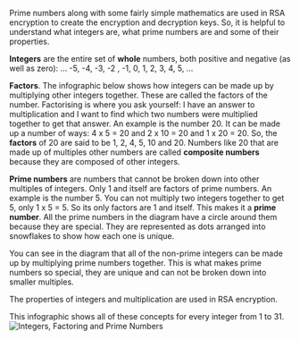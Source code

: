 Prime numbers along with some fairly simple mathematics are used in RSA encryption to create the encryption and decryption keys. So, it is helpful to understand what integers are, what prime numbers are and some of their properties.

**Integers** are the entire set of **whole** numbers, both positive and negative (as well as zero): ... -5, -4, -3, -2 , -1, 0, 1, 2, 3, 4, 5, ...

**Factors**. The infographic below shows how integers can be made up by multiplying other integers together. These are called the factors of the number. Factorising is where you ask yourself: I have an answer to multiplication and I want to find which two numbers were multiplied together to get that answer. An example is the number 20. It can be made up a number of ways: 4 x 5 = 20  and  2 x 10 = 20  and  1 x 20 = 20. So, the **factors** of 20 are said to be 1, 2, 4, 5, 10 and 20. Numbers like 20 that are made up of multiples other numbers are called **composite numbers** because they are composed of other integers.

**Prime numbers** are numbers that cannot be broken down into other multiples of integers. Only 1 and itself are factors of prime numbers. An example is the number 5. You can not multiply two integers together to get 5, only 1 x 5 = 5. So its only factors are 1 and itself. This makes it a **prime number**. All the prime numbers in the diagram have a circle around them because they are special. They are represented as dots arranged into snowflakes to show how each one is unique.

You can see in the diagram that all of the non-prime integers can be made up by multiplying prime numbers together. This is what makes prime numbers so special, they are unique and can not be broken down into smaller multiples.

The properties of integers and multiplication are used in RSA encryption.

This infographic shows all of these concepts for every integer from 1 to 31. 
![Integers, Factoring and Prime Numbers](https://raw.githubusercontent.com/wiki/nhoyle-unsw/learn-encryption-with-python/images/prime-factors.png)

